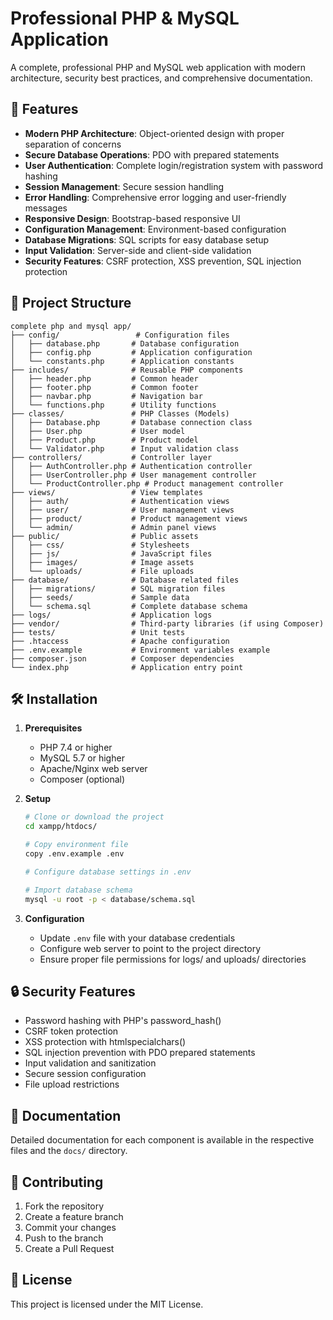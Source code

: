 # Professional PHP & MySQL Application

A complete, professional PHP and MySQL web application with modern architecture, security best practices, and comprehensive documentation.

## 🚀 Features

- **Modern PHP Architecture**: Object-oriented design with proper separation of concerns
- **Secure Database Operations**: PDO with prepared statements
- **User Authentication**: Complete login/registration system with password hashing
- **Session Management**: Secure session handling
- **Error Handling**: Comprehensive error logging and user-friendly messages
- **Responsive Design**: Bootstrap-based responsive UI
- **Configuration Management**: Environment-based configuration
- **Database Migrations**: SQL scripts for easy database setup
- **Input Validation**: Server-side and client-side validation
- **Security Features**: CSRF protection, XSS prevention, SQL injection protection

## 📁 Project Structure

```
complete php and mysql app/
├── config/                 # Configuration files
│   ├── database.php       # Database configuration
│   ├── config.php         # Application configuration
│   └── constants.php      # Application constants
├── includes/              # Reusable PHP components
│   ├── header.php         # Common header
│   ├── footer.php         # Common footer
│   ├── navbar.php         # Navigation bar
│   └── functions.php      # Utility functions
├── classes/               # PHP Classes (Models)
│   ├── Database.php       # Database connection class
│   ├── User.php           # User model
│   ├── Product.php        # Product model
│   └── Validator.php      # Input validation class
├── controllers/           # Controller layer
│   ├── AuthController.php # Authentication controller
│   ├── UserController.php # User management controller
│   └── ProductController.php # Product management controller
├── views/                 # View templates
│   ├── auth/              # Authentication views
│   ├── user/              # User management views
│   ├── product/           # Product management views
│   └── admin/             # Admin panel views
├── public/                # Public assets
│   ├── css/               # Stylesheets
│   ├── js/                # JavaScript files
│   ├── images/            # Image assets
│   └── uploads/           # File uploads
├── database/              # Database related files
│   ├── migrations/        # SQL migration files
│   ├── seeds/             # Sample data
│   └── schema.sql         # Complete database schema
├── logs/                  # Application logs
├── vendor/                # Third-party libraries (if using Composer)
├── tests/                 # Unit tests
├── .htaccess              # Apache configuration
├── .env.example           # Environment variables example
├── composer.json          # Composer dependencies
└── index.php              # Application entry point
```

## 🛠️ Installation

1. **Prerequisites**

   - PHP 7.4 or higher
   - MySQL 5.7 or higher
   - Apache/Nginx web server
   - Composer (optional)

2. **Setup**

   ```bash
   # Clone or download the project
   cd xampp/htdocs/

   # Copy environment file
   copy .env.example .env

   # Configure database settings in .env

   # Import database schema
   mysql -u root -p < database/schema.sql
   ```

3. **Configuration**
   - Update `.env` file with your database credentials
   - Configure web server to point to the project directory
   - Ensure proper file permissions for logs/ and uploads/ directories

## 🔒 Security Features

- Password hashing with PHP's password_hash()
- CSRF token protection
- XSS protection with htmlspecialchars()
- SQL injection prevention with PDO prepared statements
- Input validation and sanitization
- Secure session configuration
- File upload restrictions

## 📖 Documentation

Detailed documentation for each component is available in the respective files and the `docs/` directory.

## 🤝 Contributing

1. Fork the repository
2. Create a feature branch
3. Commit your changes
4. Push to the branch
5. Create a Pull Request

## 📄 License

This project is licensed under the MIT License.
